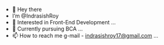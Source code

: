 - 👋 Hey there
- I’m @IndrasishRoy
- 👀 Interested in Front-End Development ...
- 🌱 Currently pursuing BCA ...
- 📫 How to reach me g-mail - indrasishroy17@gmail.com ...

<!---
IndrasishRoy/IndrasishRoy is a ✨ special ✨ repository because its `README.md` (this file) appears on your GitHub profile.
You can click the Preview link to take a look at your changes.
--->
